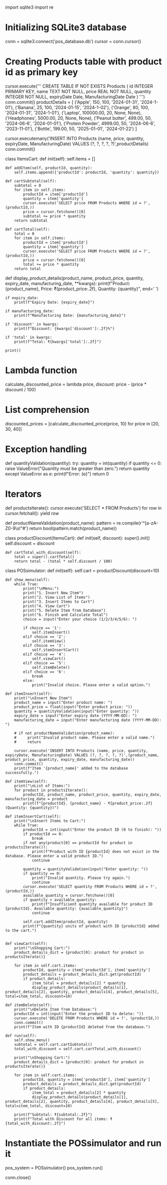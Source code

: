 
import sqlite3
import re

# Initializing SQLite3 database
conn = sqlite3.connect('pos_database.db')
cursor = conn.cursor()

# Creating Products table with product id as primary key
cursor.execute('''
    CREATE TABLE IF NOT EXISTS Products (
        id INTEGER PRIMARY KEY,
        name TEXT NOT NULL,
        price REAL NOT NULL,
        quantity INTEGER NOT NULL,
        expiryDate Date,
        ManufacturingDate Date
    )
''')
conn.commit()
productDetails = [
    ('Apple', 150, 100, '2024-01-31', '2024-1-01'),
    ('Banana', 25, 100, '2024-01-15', '2024-1-02'),
    ('Orange', 80, 100, '2024-01-31', '2024-1-01'),
    ('Laptop', 100000.00, 20, None, None),
    ('Headphones', 5000.00, 20, None, None),
    ('Peanut butter', 499.00, 50, '2024-06-6', '2024-01-01'),
    ('Protein Powder', 4999.00, 50, '2024-06-6', '2023-11-01'),
    ('Bottle', 199.00, 50, '2025-01-01', '2024-01-22')
]

cursor.executemany('INSERT INTO Products (name, price, quantity, expiryDate, ManufacturingDate) VALUES (?, ?, ?, ?, ?)',productDetails)
conn.commit()

class ItemsCart:
    def _init_(self):
        self.items = []

    def addItem(self, productId, quantity):
        self.items.append({'productId': productId, 'quantity': quantity})

    def cartSubtotal(self):
        subtotal = 0
        for item in self.items:
            productId = item['productId']
            quantity = item['quantity']
            cursor.execute('SELECT price FROM Products WHERE id = ?', (productId,))
            price = cursor.fetchone()[0]
            subtotal += price * quantity
        return subtotal

    def cartTotal(self):
        total = 0
        for item in self.items:
            productId = item['productId']
            quantity = item['quantity']
            cursor.execute('SELECT price FROM Products WHERE id = ?', (productId,))
            price = cursor.fetchone()[0]
            total += price * quantity
        return total

def display_product_details(product_name, product_price, quantity, expiry_date, manufacturing_date, **kwargs):
    print(f"Product: {product_name}, Price: ₹{product_price:.2f}, Quantity: {quantity}", end=' ')

    if expiry_date:
        print(f"Expiry Date: {expiry_date}")

    if manufacturing_date:
        print(f"Manufacturing Date: {manufacturing_date}")

    if 'discount' in kwargs:
        print(f"Discount: {kwargs['discount']:.2f}%")

    if 'total' in kwargs:
        print(f"Total: ₹{kwargs['total']:.2f}")

    print()

# Lambda function
calculate_discounted_price = lambda price, discount: price - (price * discount / 100)

# List comprehension
discounted_prices = [calculate_discounted_price(price, 10) for price in [20, 30, 40]]

# Exception handling
def quantityValidation(quantity):
    try:
        quantity = int(quantity)
        if quantity <= 0:
            raise ValueError("Quantity must be greater than zero.")
        return quantity
    except ValueError as e:
        print(f"Error: {e}")
        return 0

# Iterators
def productsIterate():
    cursor.execute('SELECT * FROM Products')
    for row in cursor.fetchall():
        yield row

def productNameValidation(product_name):
    pattern = re.compile(r'^[a-zA-Z0-9\s!"#$%&\'()*+,-./:;<=>?@[\\]^_`{|}~]+$')
    return bool(pattern.match(product_name))

class productDiscount(ItemsCart):
    def _init_(self, discount):
        super()._init_()
        self.discount = discount

    def cartTotal_with_discount(self):
        total = super().cartTotal()
        return total - (total * self.discount / 100)

class POSsimulator:
    def _init_(self):
        self.cart = productDiscount(discount=10)

    def show_menu(self):
        while True:
            print("\nMenu:")
            print("1. Insert New Item")
            print("2. View List of Items")
            print("3. Insert Items to Cart")
            print("4. View Cart")
            print("5. Delete Item from Database")
            print("6. Finish and Calculate Total")
            choice = input("Enter your choice (1/2/3/4/5/6): ")

            if choice == '1':
                self.itemInsert()
            elif choice == '2':
                self.itemView()
            elif choice == '3':
                self.itemInsertCart()
            elif choice == '4':
                self.viewCart()
            elif choice == '5':
                self.itemDelete()
            elif choice == '6':
                break
            else:
                print("Invalid choice. Please enter a valid option.")

    def itemInsert(self):
        print("\nInsert New Item")
        product_name = input("Enter product name: ")
        product_price = float(input("Enter product price: "))
        quantity = quantityValidation(input("Enter quantity: "))
        expiry_date = input("Enter expiry date (YYYY-MM-DD): ")
        manufacturing_date = input("Enter manufacturing date (YYYY-MM-DD): ")

        # if not productNameValidation(product_name):
        #     print("Invalid product name. Please enter a valid name.")
        #     return

        cursor.execute('INSERT INTO Products (name, price, quantity, expiryDate, ManufacturingDate) VALUES (?, ?, ?, ?, ?)',(product_name, product_price, quantity, expiry_date, manufacturing_date))
        conn.commit()
        print(f"Item '{product_name}' added to the database successfully.")

    def itemView(self):
        print("\nList of Items:")
        for product in productsIterate():
            productId, product_name, product_price, quantity, expiry_date, manufacturing_date = product
            print(f"{productId}. {product_name} - ₹{product_price:.2f} (Quantity: {quantity})")

    def itemInsertCart(self):
        print("\nInsert Items to Cart:")
        while True:
            productId = int(input("Enter the product ID (0 to finish): "))
            if productId == 0:
                break
            if not any(product[0] == productId for product in productsIterate()):
                print(f"Product with ID {productId} does not exist in the database. Please enter a valid product ID.")
                continue

            quantity = quantityValidation(input("Enter quantity: "))
            if quantity == 0:
                print("Invalid quantity. Please try again.")
                continue
            cursor.execute('SELECT quantity FROM Products WHERE id = ?', (productId,))
            available_quantity = cursor.fetchone()[0]
            if quantity > available_quantity:
                print(f"Insufficient quantity available for product ID {productId}. Available quantity: {available_quantity}")
                continue

            self.cart.addItem(productId, quantity)
            print(f"{quantity} units of product with ID {productId} added to the cart.")


    def viewCart(self):
        print("\nShopping Cart:")
        product_details_dict = {product[0]: product for product in productsIterate()}

        for item in self.cart.items:
            productId, quantity = item['productId'], item['quantity']
            product_details = product_details_dict.get(productId)
            if product_details:
                item_total = product_details[2] * quantity 
                display_product_details(product_details[1], product_details[2], quantity, product_details[4], product_details[5], total=item_total, discount=10)

    def itemDelete(self):
        print("\nDelete Item from Database:")
        productId = int(input("Enter the product ID to delete: "))
        cursor.execute('DELETE FROM Products WHERE id = ?', (productId,))
        conn.commit()
        print(f"Item with ID {productId} deleted from the database.")

    def run(self):
        self.show_menu()
        subtotal = self.cart.cartSubtotal()
        total_with_discount = self.cart.cartTotal_with_discount()

        print("\nShopping Cart:")
        product_details_dict = {product[0]: product for product in productsIterate()}

        for item in self.cart.items:
            productId, quantity = item['productId'], item['quantity']
            product_details = product_details_dict.get(productId)
            if product_details:
                item_total = product_details[2] * quantity 
                display_product_details(product_details[1], product_details[2], quantity, product_details[4], product_details[5], total=item_total, discount=10)

        print(f"Subtotal: ₹{subtotal:.2f}")
        print(f"Total with Discount for all items: ₹{total_with_discount:.2f}")

# Instantiate the POSsimulator and run it
pos_system = POSsimulator()
pos_system.run()

conn.close()
